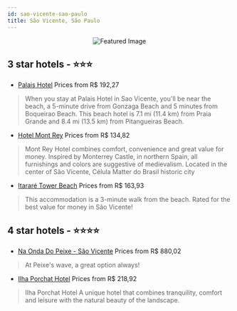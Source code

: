 ```yaml
---
id: sao-vicente-sao-paulo
title: São Vicente, São Paulo
---
```


<center><img src="https://i.travelapi.com/hotels/5000000/4260000/4257000/4256971/074b1020_z.jpg" alt="Featured Image" /></center>


##  3 star hotels - ⭐️⭐️⭐️

-    [Palais Hotel](https://us.hurb.com/hotels/sao-vicente/palais-hotel-JNP-JP053682?cmp=18055) Prices from R$ 192,27
   > When you stay at Palais Hotel in Sao Vicente, you'll be near the beach, a 5-minute drive from Gonzaga Beach and 5 minutes from Boqueirao Beach. This beach hotel is 7.1 mi (11.4 km) from Praia Grande and 8.4 mi (13.5 km) from Pitangueiras Beach.
-    [Hotel Mont Rey](https://us.hurb.com/hotels/sao-vicente/hotel-mont-rey-OMN-7505?cmp=18055) Prices from R$ 134,82
   > Mont Rey Hotel combines comfort, convenience and great value for money. Inspired by Monterrey Castle, in northern Spain, all furnishings and colors are suggestive of medievalism. Located in the center of São Vicente, Célula Matter do Brasil historic city 
-    [Itararé Tower Beach](https://us.hurb.com/hotels/sao-vicente/itarare-tower-beach-8083?cmp=18055) Prices from R$ 163,93
   > This accommodation is a 3-minute walk from the beach. Rated for the best value for money in São Vicente!

##  4 star hotels - ⭐️⭐️⭐️⭐️

-    [Na Onda Do Peixe - São Vicente](https://us.hurb.com/hotels/sao-vicente/na-onda-do-peixe-3003?cmp=18055) Prices from R$ 880,02
   > At Peixe's wave, a great option always!
-    [Ilha Porchat Hotel](https://us.hurb.com/hotels/sao-vicente/ilha-porchat-hotel-17785?cmp=18055) Prices from R$ 218,92
   > Ilha Porchat Hotel A unique hotel that combines tranquility, comfort and leisure with the natural beauty of the landscape.
